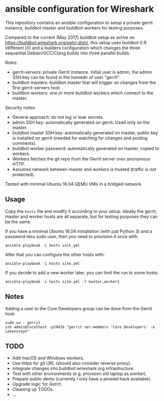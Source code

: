 # ansible configuration for Wireshark
This repository contains an ansible configuration to setup a private gerrit
instance, buildbot master and buildbot workers for testing purposes.

Compared to the current (May 2017) buildbot setup as active on
https://buildbot.wireshark.org/petri-dish/, this setup uses buildbot 0.9
(different UI) and a builders configuration which changes the three sequential
Debian/GCC/Clang builds into three parallel builds.

Roles:

 - gerrit-servers: private Gerrit instance. Initial user is admin, the admin SSH
   key can be found in the homedir of user "gerrit".
 - buildbot-masters: buildbot master that will trigger on changes from the first
   gerrit-servers host.
 - buildbot-workers: one or more buildbot workers which connect to the master.

Security notes:

 - General approach: do not log or leak secrets.
 - admin SSH key: automatically generated on gerrit. Used only on the master.
 - buildbot master SSH key: automatically generated on master, public key is
   installed on gerrit (needed for watching for changes and posting comments).
 - buildbot worker password: automatically generated on master, copied to
   workers.
 - Workers fetches the git repo from the Gerrit server over anonymous HTTP.
 - Assumes network between master and workers is trusted (traffic is not
   protected).

Tested with minimal Ubuntu 16.04 QEMU VMs in a bridged network.

## Usage
Copy the `hosts` file and modify it according to your setup. Ideally the gerrit,
master and worker hosts are all separate, but for testing purposes they can be
the same.

If you have a minimal Ubuntu 16.04 installation (with just Python 3) and a
password-less sudo user, then you need to provision it once with:

    ansible-playbook -i hosts init.yml

After that you can configure the other hosts with:

    ansible-playbook -i hosts site.yml

If you decide to add a new worker later, you can limit the run to some hosts:

    ansible-playbook -i hosts site.yml -l master,worker1

## Notes
Adding a user to the Core Developers group can be done from the Gerrit host:

    sudo su - gerrit
    ssh admin@localhost -p29418 "gerrit set-members 'Core Developers' -a Lekensteyn"

## TODO
 - Add macOS and Windows workers.
 - Use https for git URL (should also consider reverse proxy).
 - Integrate changes into buildbot.wireshark.org infrastructure.
 - Test with other environments (e.g. provision old laptop as worker).
 - Prepare public demo (currently I only have a proxied hack available).
 - Upgrade logic for Gerrit.
 - Cleaning up TODOs.
 - ...
